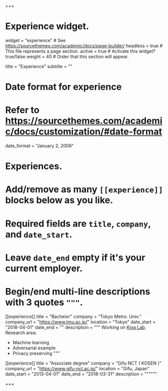 +++
# Experience widget.
widget = "experience"  # See https://sourcethemes.com/academic/docs/page-builder/
headless = true  # This file represents a page section.
active = true  # Activate this widget? true/false
weight = 40  # Order that this section will appear.

title = "Experience"
subtitle = ""

# Date format for experience
#   Refer to https://sourcethemes.com/academic/docs/customization/#date-format
date_format = "January 2, 2006"

# Experiences.
#   Add/remove as many `[[experience]]` blocks below as you like.
#   Required fields are `title`, `company`, and `date_start`.
#   Leave `date_end` empty if it's your current employer.
#   Begin/end multi-line descriptions with 3 quotes `"""`.
[[experience]]
  title = "Bachelor"
  company = "Tokyo Metro. Univ."
  company_url = "https://www.tmu.ac.jp/"
  location = "Tokyo"
  date_start = "2018-04-01"
  date_end = ""
  description = """
 Working on [Kiya Lab](http://www-isys.sd.tmu.ac.jp/).  
 Research area:
  
  * Machine learning
  * Adversarial example
  * Privacy preserving
  """

[[experience]]
  title = "Associate degree"
  company = "Gifu NCT ( KOSEN )"
  company_url = "https://www.gifu-nct.ac.jp/"
  location = "Gifu, Japan"
  date_start = "2013-04-01"
  date_end = "2018-03-31"
  description = """"""

+++
